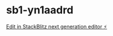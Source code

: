 # sb1-yn1aadrd

[Edit in StackBlitz next generation editor ⚡️](https://stackblitz.com/~/github.com/emapg/sb1-yn1aadrd)